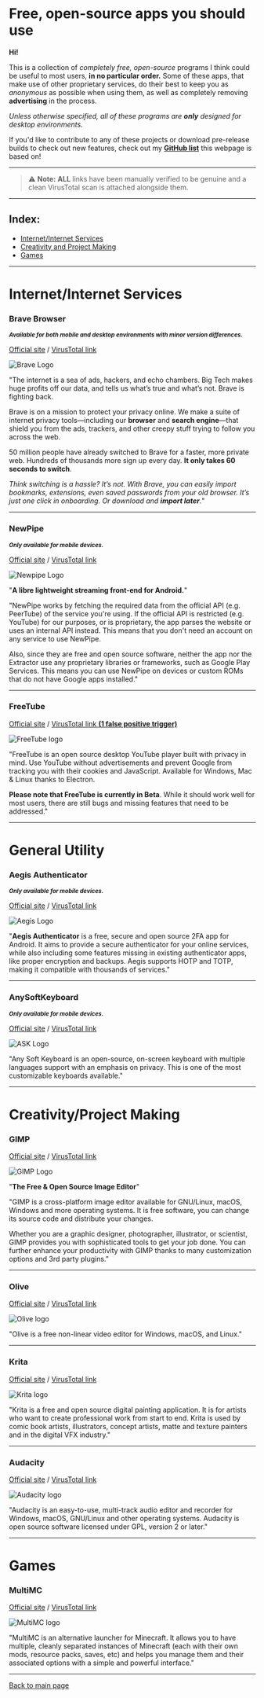 # Free, open-source apps you should use

**Hi!**

This is a collection of *completely free, open-source* programs I think could be useful to most users, **in no particular order.** Some of these apps, that make use of other proprietary services, do their best to keep you as *anonymous* as possible when using them, as well as completely removing **advertising** in the process.

*Unless otherwise specified, all of these programs are **only** designed for desktop environments.*

If you'd like to contribute to any of these projects or download pre-release builds to check out new features, check out my **[GitHub list](https://github.com/stars/SniffDev/lists/foss-you-should-use)** this webpage is based on!

---
> ⚠ **Note:** **ALL** links have been manually verified to be genuine and a clean VirusTotal scan is attached alongside them.

---
## **Index:**
- [Internet/Internet Services](#internetinternet-services)
- [Creativity and Project Making](#creativityproject-making)
- [Games](#games)
  
---
# Internet/Internet Services

 ### Brave Browser

 <sub>***Available for both mobile and desktop environments with minor version differences.***</sub>

 [Official site](https://brave.com) / [VirusTotal link](https://www.virustotal.com/gui/url/9f119e082bdda57b4d98204db217fe50f001a5ee7e588a0f8cdd776d698865f5)

 ![Brave Logo](/assets/images/foss/bravelogo.png)
 
 "The internet is a sea of ads, hackers, and echo chambers. Big Tech makes huge profits off our data, and tells us what’s true and what’s not. Brave is fighting back.

 Brave is on a mission to protect your privacy online. We make a suite of internet privacy tools—including our **browser** and **search engine**—that shield you from the ads, trackers, and other creepy stuff trying to follow you across the web.

 50 million people have already switched to Brave for a faster, more private web. Hundreds of thousands more sign up every day. **It only takes 60 seconds to switch**.

 *Think switching is a hassle? It’s not. With Brave, you can easily import bookmarks, extensions, even saved passwords from your old browser. It’s just one click in onboarding. Or download and **import later**.*"

---
 ### NewPipe

 <sub>***Only available for mobile devices.***</sub>

 [Official site](https://newpipe.net) / [VirusTotal link](https://www.virustotal.com/gui/url/5c7d75da5ee1eb3357184a089a3ef490b43a6338dc88213b1f0d187bd0c68b5c)

 ![Newpipe Logo](/assets/images/foss/newpipelogo.png)

 "**A libre lightweight streaming front-end for Android.**"

 "NewPipe works by fetching the required data from the official API (e.g. PeerTube) of the service you're using. If the official API is restricted (e.g. YouTube) for our purposes, or is proprietary, the app parses the website or uses an internal API instead. This means that you don't need an account on any service to use NewPipe.

Also, since they are free and open source software, neither the app nor the Extractor use any proprietary libraries or frameworks, such as Google Play Services. This means you can use NewPipe on devices or custom ROMs that do not have Google apps installed."

---
 ### FreeTube

 [Official site](https://freetubeapp.io/) / [VirusTotal link **(1 false positive trigger)**](https://www.virustotal.com/gui/url/0dc3a35296948fd05eeff79e5519433de7d644a2c28dd29730c93b8e4071ea2a)

 ![FreeTube logo](/assets/images/foss/freetubelogo.png)

 "FreeTube is an open source desktop YouTube player built with privacy in mind. Use YouTube without advertisements and prevent Google from tracking you with their cookies and JavaScript. Available for Windows, Mac & Linux thanks to Electron.

**Please note that FreeTube is currently in Beta**. While it should work well for most users, there are still bugs and missing features that need to be addressed."

---
# General Utility

  ### Aegis Authenticator

  <sub>***Only available for mobile devices.***</sub>

  [Official site](https://getaegis.app/) / [VirusTotal link](https://www.virustotal.com/gui/url/8fd2f96ae8fe4cdf84f894c6706fe1f005894a5b2cda4dcba5cd4bf21059dab6)

  ![Aegis Logo](/assets/images/foss/aegislogo.png)

  "**Aegis Authenticator** is a free, secure and open source 2FA app for Android. It aims to provide a secure authenticator for your online services, while also including some features missing in existing authenticator apps, like proper encryption and backups. Aegis supports HOTP and TOTP, making it compatible with thousands of services."

---
 ### AnySoftKeyboard

 <sub>***Only available for mobile devices.***</sub>

 [Official site](https://anysoftkeyboard.github.io/) / [VirusTotal link](https://www.virustotal.com/gui/url/6921efabb6c40236c7600425436a1d3707216a364442eefbb69a76c7cbcd92b4)

 ![ASK Logo](/assets/images/foss/asklogo.png)

 "Any Soft Keyboard is an open-source, on-screen keyboard with multiple languages support with an emphasis on privacy.
This is one of the most customizable keyboards available."

---
# Creativity/Project Making

 ### GIMP

 [Official site](https://www.gimp.org) / [VirusTotal link](https://www.virustotal.com/gui/url/4b2e49b4ba52939fadc91328b0d9680272c3cccb80bf8b11fbfee05b7cccd227)

 ![GIMP Logo](/assets/images/foss/gimplogo.png)

 "**The Free & Open Source Image Editor**"

 "GIMP is a cross-platform image editor available for GNU/Linux, macOS, Windows and more operating systems. It is free software, you can change its source code and distribute your changes.

 Whether you are a graphic designer, photographer, illustrator, or scientist, GIMP provides you with sophisticated tools to get your job done. You can further enhance your productivity with GIMP thanks to many customization  options and 3rd party plugins."

---
 ### Olive

 [Official site](https://www.olivevideoeditor.org) / [VirusTotal link](https://www.virustotal.com/gui/url/07241ca945d52fad0d5c2c80143189e900162d0a0930b0c635f877a69e1f2476)

 ![Olive logo](/assets/images/foss/olivelogo.png)

 "Olive is a free non-linear video editor for Windows, macOS, and Linux."

---
  ### Krita

 [Official site](https://krita.org) / [VirusTotal link](https://www.virustotal.com/gui/url/eac6aaf5ae564bc704b568041d36ec94d1c088a85ae0aa5c2bca90c22e355c79)

 ![Krita logo](/assets/images/foss/kritalogo.png)

 "Krita is a free and open source digital painting application. It is for artists who want to create professional work from start to end. Krita is used by comic book artists, illustrators, concept artists, matte and texture painters and in the digital VFX industry."

---
  ### Audacity

 [Official site](https://www.audacityteam.org) / [VirusTotal link](https://www.virustotal.com/gui/url/d130cc2e9c59f88a59b06dd2543b5d4f9672cb59264b19a13a02b305731940c2)

 ![Audacity logo](/assets/images/foss/audacitylogo.png)

 "Audacity is an easy-to-use, multi-track audio editor and recorder for Windows, macOS, GNU/Linux and other operating systems. Audacity is open source software licensed under GPL, version 2 or later."

---
# Games

 ### MultiMC

 [Official site](https://multimc.org) / [VirusTotal link](https://www.virustotal.com/gui/url/681a32f759b4e34e947f37a7e3e61f630f8978c7dc9821dd5bb6044a8ab6128b)

 ![MultiMC logo](/assets/images/foss/multimclogo.png)

 "MultiMC is an alternative launcher for Minecraft. It allows you to have multiple, cleanly separated instances of Minecraft (each with their own mods, resource packs, saves, etc) and helps you manage them and their associated options with a simple and powerful interface."

---
 [Back to main page](/index.md)
